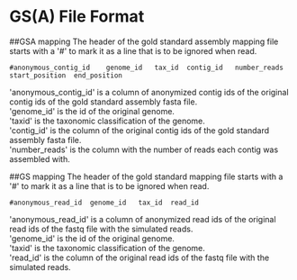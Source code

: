 GS(A) File Format
================

##GSA mapping
The header of the gold standard assembly mapping file starts with a '#' to mark it as a line that is to be ignored when read.  

    #anonymous_contig_id	genome_id	tax_id	contig_id	number_reads	start_position	end_position

'anonymous_contig_id' is a column of anonymized contig ids of the original contig ids of the gold standard assembly fasta file.  
'genome_id' is the id of the original genome.  
'taxid' is the taxonomic classification of the genome.  
'contig_id' is the column of the original contig ids of the gold standard assembly fasta file.  
'number_reads' is the column with the number of reads each contig was assembled with.

##GS mapping
The header of the gold standard mapping file starts with a '#' to mark it as a line that is to be ignored when read.  

    #anonymous_read_id	genome_id	tax_id	read_id

'anonymous_read_id' is a column of anonymized read ids of the original read ids of the fastq file with the simulated reads.  
'genome_id' is the id of the original genome.  
'taxid' is the taxonomic classification of the genome.  
'read_id' is the column of the original read ids of the fastq file with the simulated reads.
